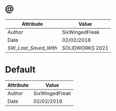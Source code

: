# @
| Attribute | Value |
| ---  | ---     |
| Author | SixWingedFreak |
| Date | 02/02/2016 |
| _SW_Last_Saved_With_ | SOLIDWORKS 2021 |
# Default
| Attribute | Value |
| ---  | ---     |
| Author | SixWingedFreak |
| Date | 02/02/2016 |
